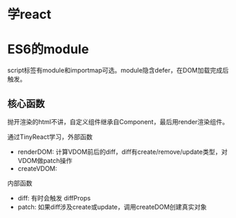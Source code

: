 # 学react

# ES6的module

script标签有module和importmap可选。module隐含defer，在DOM加载完成后触发。

## 核心函数

抛开渲染的html不讲，自定义组件继承自Component，最后用render渲染组件。

通过TinyReact学习，外部函数

* renderDOM: 计算VDOM前后的diff，diff有create/remove/update类型，对VDOM做patch操作
* createVDOM: 

内部函数

* diff: 有时会触发 diffProps
* patch: 如果diff涉及create或update，调用createDOM创建真实对象
